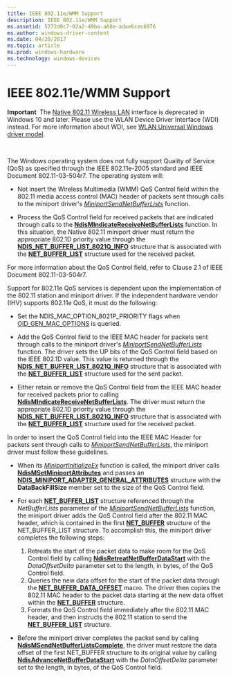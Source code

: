 ```yaml
---
title: IEEE 802.11e/WMM Support
description: IEEE 802.11e/WMM Support
ms.assetid: 5272d0c7-02a2-49ba-a68e-adae6cec6976
ms.author: windows-driver-content
ms.date: 04/20/2017
ms.topic: article
ms.prod: windows-hardware
ms.technology: windows-devices
---
```


# IEEE 802.11e/WMM Support


**Important**  The [Native 802.11 Wireless LAN](native-802-11-wireless-lan4.md) interface is deprecated in Windows 10 and later. Please use the WLAN Device Driver Interface (WDI) instead. For more information about WDI, see [WLAN Universal Windows driver model](wifi-universal-driver-model.md).

 

The Windows operating system does not fully support Quality of Service (QoS) as specified through the IEEE 802.11e-2005 standard and IEEE Document 802.11-03-504r7. The operating system will:

-   Not insert the Wireless Multimedia (WMM) QoS Control field within the 802.11 media access control (MAC) header of packets sent through calls to the miniport driver's [*MiniportSendNetBufferLists*](https://msdn.microsoft.com/library/windows/hardware/ff559440) function.

-   Process the QoS Control field for received packets that are indicated through calls to the [**NdisMIndicateReceiveNetBufferLists**](https://msdn.microsoft.com/library/windows/hardware/ff563598) function. In this situation, the Native 802.11 miniport driver must return the appropriate 802.1D priority value through the [**NDIS\_NET\_BUFFER\_LIST\_8021Q\_INFO**](https://msdn.microsoft.com/library/windows/hardware/ff566565) structure that is associated with the [**NET\_BUFFER\_LIST**](https://msdn.microsoft.com/library/windows/hardware/ff568388) structure used for the received packet.

For more information about the QoS Control field, refer to Clause 2.1 of IEEE Document 802.11-03-504r7.

Support for 802.11e QoS services is dependent upon the implementation of the 802.11 station and miniport driver. If the independent hardware vendor (IHV) supports 802.11e QoS, it must do the following:

-   Set the NDIS\_MAC\_OPTION\_8021P\_PRIORITY flags when [OID\_GEN\_MAC\_OPTIONS](https://msdn.microsoft.com/library/windows/hardware/ff569597) is queried.

-   Add the QoS Control field to the IEEE MAC header for packets sent through calls to the miniport driver's [*MiniportSendNetBufferLists*](https://msdn.microsoft.com/library/windows/hardware/ff559440) function. The driver sets the UP bits of the QoS Control field based on the IEEE 802.1D value. This value is returned through the [**NDIS\_NET\_BUFFER\_LIST\_8021Q\_INFO**](https://msdn.microsoft.com/library/windows/hardware/ff566565) structure that is associated with the [**NET\_BUFFER\_LIST**](https://msdn.microsoft.com/library/windows/hardware/ff568388) structure used for the sent packet.

-   Either retain or remove the QoS Control field from the IEEE MAC header for received packets prior to calling [**NdisMIndicateReceiveNetBufferLists**](https://msdn.microsoft.com/library/windows/hardware/ff563598). The driver must return the appropriate 802.1D priority value through the [**NDIS\_NET\_BUFFER\_LIST\_8021Q\_INFO**](https://msdn.microsoft.com/library/windows/hardware/ff566565) structure that is associated with the [**NET\_BUFFER\_LIST**](https://msdn.microsoft.com/library/windows/hardware/ff568388) structure used for the received packet.

In order to insert the QoS Control field into the IEEE MAC Header for packets sent through calls to [*MiniportSendNetBufferLists*](https://msdn.microsoft.com/library/windows/hardware/ff559440), the miniport driver must follow these guidelines.

-   When its [*MiniportInitializeEx*](https://msdn.microsoft.com/library/windows/hardware/ff559389) function is called, the miniport driver calls [**NdisMSetMiniportAttributes**](https://msdn.microsoft.com/library/windows/hardware/ff563672) and passes an [**NDIS\_MINIPORT\_ADAPTER\_GENERAL\_ATTRIBUTES**](https://msdn.microsoft.com/library/windows/hardware/ff565923) structure with the **DataBackFillSize** member set to the size of the QoS Control field.

-   For each [**NET\_BUFFER\_LIST**](https://msdn.microsoft.com/library/windows/hardware/ff568388) structure referenced through the *NetBufferLists* parameter of the [*MiniportSendNetBufferLists*](https://msdn.microsoft.com/library/windows/hardware/ff559440) function, the miniport driver adds the QoS Control field after the 802.11 MAC header, which is contained in the first [**NET\_BUFFER**](https://msdn.microsoft.com/library/windows/hardware/ff568376) structure of the NET\_BUFFER\_LIST structure. To accomplish this, the miniport driver completes the following steps:
    1.  Retreats the start of the packet data to make room for the QoS Control field by calling [**NdisRetreatNetBufferDataStart**](https://msdn.microsoft.com/library/windows/hardware/ff564527) with the *DataOffsetDelta* parameter set to the length, in bytes, of the QoS Control field.
    2.  Queries the new data offset for the start of the packet data through the [**NET\_BUFFER\_DATA\_OFFSET**](https://msdn.microsoft.com/library/windows/hardware/ff568383) macro. The driver then copies the 802.11 MAC header to the packet data starting at the new data offset within the [**NET\_BUFFER**](https://msdn.microsoft.com/library/windows/hardware/ff568376) structure.
    3.  Formats the QoS Control field immediately after the 802.11 MAC header, and then instructs the 802.11 station to send the [**NET\_BUFFER\_LIST**](https://msdn.microsoft.com/library/windows/hardware/ff568388) structure.
-   Before the miniport driver completes the packet send by calling [**NdisMSendNetBufferListsComplete**](https://msdn.microsoft.com/library/windows/hardware/ff563668), the driver must restore the data offset of the first NET\_BUFFER structure to its original value by calling [**NdisAdvanceNetBufferDataStart**](https://msdn.microsoft.com/library/windows/hardware/ff560703) with the *DataOffsetDelta* parameter set to the length, in bytes, of the QoS Control field.

 

 





